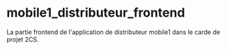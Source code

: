 # mobile1_distributeur_frontend

La partie frontend de l'application de distributeur mobile1 dans le carde de projet 2CS.
